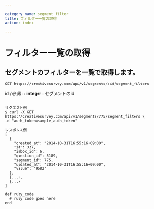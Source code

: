 ```yaml
---

category_name: segment_filter
title: フィルター一覧の取得
action: index

---
```


# フィルター一覧の取得

## セグメントのフィルターを一覧で取得します。

`GET https://creativesurvey.com/api/v1/segments/:id/segment_filters`

id _(必須)_:
: __integer__
: セグメントのid

~~~

リクエスト例
$ curl -X GET https://creativesurvey.com/api/v1/segments/775/segment_filters \
-d "auth_token=sample_auth_token"

レスポンス例
[
  {
    "created_at": "2014-10-31T16:55:16+09:00",
    "id": 337,
    "inbox_id": 6,
    "question_id": 5189,
    "segment_id": 775,
    "updated_at": "2014-10-31T16:55:16+09:00",
    "value": "9682"
  },
  {...},
  {...}  
]

~~~

~~~
def ruby_code
  # ruby code goes here
end
~~~

